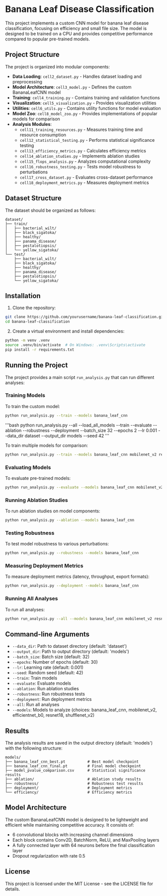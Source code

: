 # Banana Leaf Disease Classification

This project implements a custom CNN model for banana leaf disease classification, focusing on efficiency and small file size. The model is designed to be trained on a CPU and provides competitive performance compared to popular pre-trained models.

## Project Structure

The project is organized into modular components:

- **Data Loading**: `cell2_dataset.py` - Handles dataset loading and preprocessing
- **Model Architecture**: `cell3_model.py` - Defines the custom BananaLeafCNN model
- **Training**: `cell4_training.py` - Contains training and validation functions
- **Visualization**: `cell5_visualization.py` - Provides visualization utilities
- **Utilities**: `cell6_utils.py` - Contains utility functions for model evaluation
- **Model Zoo**: `cell8_model_zoo.py` - Provides implementations of popular models for comparison
- **Analysis Modules**:
  - `cell11_training_resources.py` - Measures training time and resource consumption
  - `cell12_statistical_testing.py` - Performs statistical significance testing
  - `cell13_efficiency_metrics.py` - Calculates efficiency metrics
  - `cell14_ablation_studies.py` - Implements ablation studies
  - `cell15_flops_analysis.py` - Analyzes computational complexity
  - `cell16_robustness_testing.py` - Tests model robustness to perturbations
  - `cell17_cross_dataset.py` - Evaluates cross-dataset performance
  - `cell18_deployment_metrics.py` - Measures deployment metrics

## Dataset Structure

The dataset should be organized as follows:

```
dataset/
├── train/
│   ├── bacterial_wilt/
│   ├── black_sigatoka/
│   ├── healthy/
│   ├── panama_disease/
│   ├── pestalotiopsis/
│   └── yellow_sigatoka/
└── test/
    ├── bacterial_wilt/
    ├── black_sigatoka/
    ├── healthy/
    ├── panama_disease/
    ├── pestalotiopsis/
    └── yellow_sigatoka/
```

## Installation

1. Clone the repository:
```bash
git clone https://github.com/yourusername/banana-leaf-classification.git
cd banana-leaf-classification
```

2. Create a virtual environment and install dependencies:
```bash
python -m venv .venv
source .venv/bin/activate  # On Windows: .venv\Scripts\activate
pip install -r requirements.txt
```

## Running the Project

The project provides a main script `run_analysis.py` that can run different analyses:

### Training Models



To train the custom model:
```bash
python run_analysis.py --train --models banana_leaf_cnn
```

'''bash
python run_analysis.py --all --load_all_models --train --evaluate --ablation --robustness --deployment --batch_size 32 --epochs 2 --lr 0.001 --data_dir dataset --output_dir models --seed 42
'''


To train multiple models for comparison:
```bash
python run_analysis.py --train --models banana_leaf_cnn mobilenet_v2 resnet18
```

### Evaluating Models

To evaluate pre-trained models:
```bash
python run_analysis.py --evaluate --models banana_leaf_cnn mobilenet_v2 resnet18
```

### Running Ablation Studies

To run ablation studies on model components:
```bash
python run_analysis.py --ablation --models banana_leaf_cnn
```

### Testing Robustness

To test model robustness to various perturbations:
```bash
python run_analysis.py --robustness --models banana_leaf_cnn
```

### Measuring Deployment Metrics

To measure deployment metrics (latency, throughput, export formats):
```bash
python run_analysis.py --deployment --models banana_leaf_cnn
```

### Running All Analyses

To run all analyses:
```bash
python run_analysis.py --all --models banana_leaf_cnn mobilenet_v2 resnet18
```

## Command-line Arguments

- `--data_dir`: Path to dataset directory (default: 'dataset')
- `--output_dir`: Path to output directory (default: 'models')
- `--batch_size`: Batch size (default: 32)
- `--epochs`: Number of epochs (default: 30)
- `--lr`: Learning rate (default: 0.001)
- `--seed`: Random seed (default: 42)
- `--train`: Train models
- `--evaluate`: Evaluate models
- `--ablation`: Run ablation studies
- `--robustness`: Run robustness tests
- `--deployment`: Run deployment metrics
- `--all`: Run all analyses
- `--models`: Models to analyze (choices: banana_leaf_cnn, mobilenet_v2, efficientnet_b0, resnet18, shufflenet_v2)

## Results

The analysis results are saved in the output directory (default: 'models') with the following structure:

```
models/
├── banana_leaf_cnn_best.pt          # Best model checkpoint
├── banana_leaf_cnn_final.pt         # Final model checkpoint
├── model_pvalue_comparison.csv      # Statistical significance results
├── ablation/                        # Ablation study results
├── robustness/                      # Robustness test results
├── deployment/                      # Deployment metrics
└── efficiency/                      # Efficiency metrics
```

## Model Architecture

The custom BananaLeafCNN model is designed to be lightweight and efficient while maintaining competitive accuracy. It consists of:

- 6 convolutional blocks with increasing channel dimensions
- Each block contains Conv2D, BatchNorm, ReLU, and MaxPooling layers
- A fully connected layer with 64 neurons before the final classification layer
- Dropout regularization with rate 0.5

## License

This project is licensed under the MIT License - see the LICENSE file for details. 